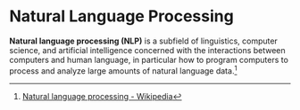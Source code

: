 # Natural Language Processing
**Natural language processing (NLP)** is a subfield of linguistics, computer science, and artificial intelligence concerned with the interactions between computers and human language, in particular how to program computers to process and analyze large amounts of natural language data.[^wiki]

[^wiki]: [Natural language processing - Wikipedia](https://en.wikipedia.org/wiki/Natural_language_processing)